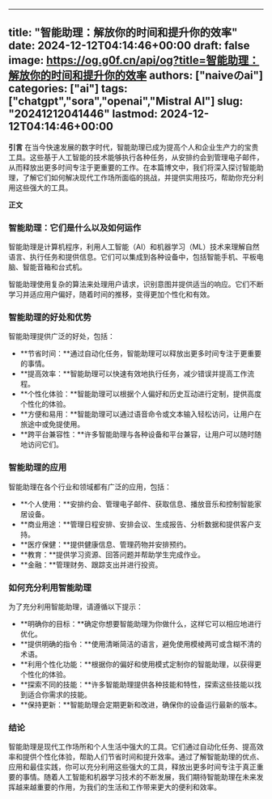 
---
title: "智能助理：解放你的时间和提升你的效率"
date: 2024-12-12T04:14:46+00:00
draft: false
image: https://og.g0f.cn/api/og?title=智能助理：解放你的时间和提升你的效率
authors: ["naiveのai"]
categories: ["ai"]
tags: ["chatgpt","sora","openai","Mistral AI"]
slug: "20241212041446"
lastmod: 2024-12-12T04:14:46+00:00
---
**引言**
在当今快速发展的数字时代，智能助理已成为提高个人和企业生产力的宝贵工具。这些基于人工智能的技术能够执行各种任务，从安排约会到管理电子邮件，从而释放出更多时间专注于更重要的工作。在本篇博文中，我们将深入探讨智能助理，了解它们如何解决现代工作场所面临的挑战，并提供实用技巧，帮助你充分利用这些强大的工具。

**正文**

### 智能助理：它们是什么以及如何运作

智能助理是计算机程序，利用人工智能（AI）和机器学习（ML）技术来理解自然语言、执行任务和提供信息。它们可以集成到各种设备中，包括智能手机、平板电脑、智能音箱和台式机。

智能助理使用复杂的算法来处理用户请求，识别意图并提供适当的响应。它们不断学习并适应用户偏好，随着时间的推移，变得更加个性化和有效。

### 智能助理的好处和优势

智能助理提供广泛的好处，包括：

- **节省时间：**通过自动化任务，智能助理可以释放出更多时间专注于更重要的事情。
- **提高效率：**智能助理可以快速有效地执行任务，减少错误并提高工作流程。
- **个性化体验：**智能助理可以根据个人偏好和历史互动进行定制，提供高度个性化的体验。
- **方便和易用：**智能助理可以通过语音命令或文本输入轻松访问，让用户在旅途中或免提使用。
- **跨平台兼容性：**许多智能助理与各种设备和平台兼容，让用户可以随时随地访问它们。

### 智能助理的应用

智能助理在各个行业和领域都有广泛的应用，包括：

- **个人使用：**安排约会、管理电子邮件、获取信息、播放音乐和控制智能家居设备。
- **商业用途：**管理日程安排、安排会议、生成报告、分析数据和提供客户支持。
- **医疗保健：**提供健康信息、管理药物并安排预约。
- **教育：**提供学习资源、回答问题并帮助学生完成作业。
- **金融：**管理财务、跟踪支出并进行投资。

### 如何充分利用智能助理

为了充分利用智能助理，请遵循以下提示：

- **明确你的目标：**确定你想要智能助理为你做什么，这样它可以相应地进行优化。
- **提供明确的指令：**使用清晰简洁的语言，避免使用模棱两可或含糊不清的术语。
- **利用个性化功能：**根据你的偏好和使用模式定制你的智能助理，以获得更个性化的体验。
- **探索不同的技能：**许多智能助理提供各种技能和特性，探索这些技能以找到适合你需求的技能。
- **保持更新：**智能助理会定期更新和改进，确保你的设备运行最新的版本。

### 结论

智能助理是现代工作场所和个人生活中强大的工具。它们通过自动化任务、提高效率和提供个性化体验，帮助人们节省时间和提升效率。通过了解智能助理的优点、应用和最佳实践，你可以充分利用这些强大的工具，释放出更多时间专注于真正重要的事情。随着人工智能和机器学习技术的不断发展，我们期待智能助理在未来发挥越来越重要的作用，为我们的生活和工作带来更大的便利和效率。